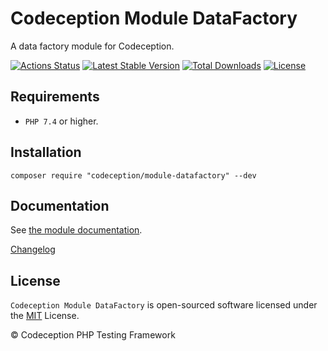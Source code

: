 # Codeception Module DataFactory

A data factory module for Codeception.

[![Actions Status](https://github.com/Codeception/module-datafactory/workflows/CI/badge.svg)](https://github.com/Codeception/module-datafactory/actions)
[![Latest Stable Version](https://poser.pugx.org/codeception/module-datafactory/v/stable)](https://github.com/Codeception/module-datafactory/releases)
[![Total Downloads](https://poser.pugx.org/codeception/module-datafactory/downloads)](https://packagist.org/packages/codeception/module-datafactory)
[![License](https://poser.pugx.org/codeception/module-datafactory/license)](/LICENSE)

## Requirements

* `PHP 7.4` or higher.

## Installation

```
composer require "codeception/module-datafactory" --dev
```

## Documentation

See [the module documentation](https://codeception.com/docs/modules/DataFactory).

[Changelog](https://github.com/Codeception/module-datafactory/releases)

## License

`Codeception Module DataFactory` is open-sourced software licensed under the [MIT](/LICENSE) License.

© Codeception PHP Testing Framework

